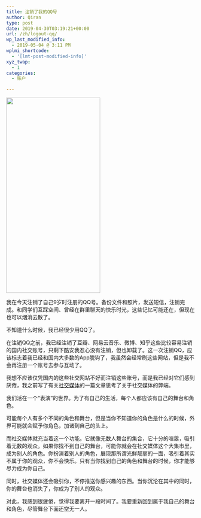 ```yaml
---
title: 注销了我的QQ号
author: Qiran
type: post
date: 2019-04-30T03:19:21+00:00
url: /zh/logout-qq/
wp_last_modified_info:
  - 2019-05-04 @ 3:11 PM
wplmi_shortcode:
  - '[lmt-post-modified-info]'
xyz_twap:
  - 1
categories:
  - 账户

---
```

<img loading="lazy" decoding="async" class="wp-image-482  aligncenter" src="https://www.liuqiran.com/wp-content/uploads/2019/04/screenshot_20190430-0934337091186603733862139-492x1024.png" alt="" width="251" height="522" srcset="https://www.liuqiran.com/wp-content/uploads/2019/04/screenshot_20190430-0934337091186603733862139-492x1024.png 492w, https://www.liuqiran.com/wp-content/uploads/2019/04/screenshot_20190430-0934337091186603733862139-450x937.png 450w, https://www.liuqiran.com/wp-content/uploads/2019/04/screenshot_20190430-0934337091186603733862139-144x300.png 144w, https://www.liuqiran.com/wp-content/uploads/2019/04/screenshot_20190430-0934337091186603733862139-768x1599.png 768w, https://www.liuqiran.com/wp-content/uploads/2019/04/screenshot_20190430-0934337091186603733862139.png 1080w" sizes="auto, (max-width: 251px) 100vw, 251px" />

我在今天注销了自己9岁时注册的QQ号。备份文件和照片，发送短信，注销完成。和同学们互踩空间、曾经在群里聊天的快乐时光，这些记忆可能还在，但现在也可以烟消云散了。

不知道什么时候，我已经很少用QQ了。

在注销QQ之前，我已经注销了豆瓣、网易云音乐、微博、知乎这些比较容易注销的国内社交账号，只剩下酷安我忍心没有注销，但也卸载了。这一次注销QQ，应该标志着我已经和国内大多数的App脱钩了，我虽然会经常刷这些网站，但是我不会再注册一个账号去参与互动了。

我想不应该仅凭国内的这些社交网站不好而注销这些账号，而是我已经对它们感到厌倦，我之前写了有关[社交媒体][1]的一篇文章思考了关于社交媒体的弊端。

<p class="has-primary-background-color has-background">
  我们活在一个“表演”的世界。为了有自己的生活，每个人都应该有自己的舞台和角色。
</p>

可能每个人有多个不同的角色和舞台，但是当你不知道你的角色是什么的时候，外界可能就会赋予你角色，加诸到自己的头上。

而社交媒体就充当着这一个功能。它就像无数人舞台的集合，它十分的喧嚣，吸引着无数的观众。如果你找不到自己的舞台，可能你就会在社交媒体这个大集市里，成为别人的角色。你扮演着别人的角色，展现那所谓光鲜靓丽的一面，吸引着其实不属于你的观众，你不会快乐。只有当你找到自己的角色和舞台的时候，你才能够尽力成为你自己。

同时，社交媒体还会吸引你，不停推送你感兴趣的东西。当你沉沦在其中的同时，你的舞台也消失了，你成为了别人的观众。

对此，我感到很疲倦，觉得我要离开一段时间了。我要重新回到属于我自己的舞台和角色，尽管舞台下面还空无一人。

 [1]: https://www.liuqiran.com/index.php/2019/02/20/how-social-media-affects-us/